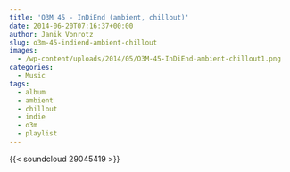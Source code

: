 ```yaml
---
title: 'O3M 45 - InDiEnd (ambient, chillout)'
date: 2014-06-20T07:16:37+00:00
author: Janik Vonrotz
slug: o3m-45-indiend-ambient-chillout
images:
  - /wp-content/uploads/2014/05/O3M-45-InDiEnd-ambient-chillout1.png
categories:
  - Music
tags:
  - album
  - ambient
  - chillout
  - indie
  - o3m
  - playlist
---
```

{{< soundcloud 29045419 >}}